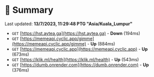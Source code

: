 # 📖 Summary
Last updated: **13/7/2023, 11:29:48 PTG "Asia/Kuala_Lumpur"**

- `GET` [https://hst.aytea.ga](https://hst.aytea.ga) - **Down** (194ms)
- `GET` [https://memeapi.cyclic.app/gimme](https://memeapi.cyclic.app/gimme) - **Up** (884ms)
- `GET` [https://memeapi.cyclic.app](https://memeapi.cyclic.app) - **Up** (673ms)
- `GET` [https://klik.ml/health](https://klik.ml/health) - **Up** (543ms)
- `GET` [https://dumb.onrender.com](https://dumb.onrender.com) - **Up** (376ms)
